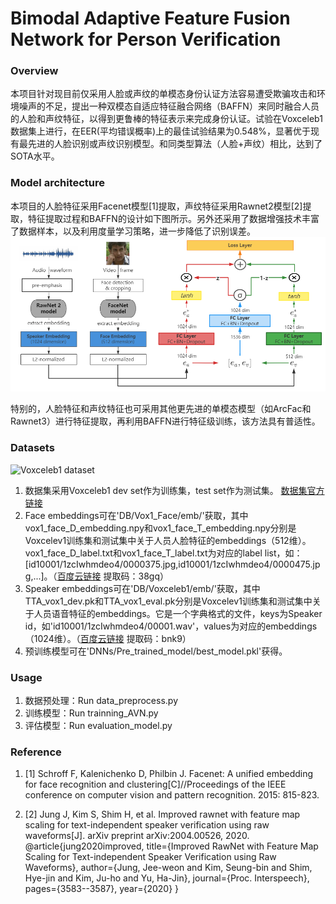 # Bimodal Adaptive Feature Fusion Network for Person Verification

### Overview
本项目针对现目前仅采用人脸或声纹的单模态身份认证方法容易遭受欺骗攻击和环境噪声的不足，提出一种双模态自适应特征融合网络（BAFFN）来同时融合人员的人脸和声纹特征，以得到更鲁棒的特征表示来完成身份认证。试验在Voxceleb1数据集上进行，在EER(平均错误概率)上的最佳试验结果为0.548%，显著优于现有最先进的人脸识别或声纹识别模型。和同类型算法（人脸+声纹）相比，达到了SOTA水平。
### Model architecture
本项目的人脸特征采用Facenet模型[1]提取，声纹特征采用Rawnet2模型[2]提取，特征提取过程和BAFFN的设计如下图所示。另外还采用了数据增强技术丰富了数据样本，以及利用度量学习策略，进一步降低了识别误差。
![BAFFN](https://github.com/ZQSong1997/AVMFN-For-Person-Verification/blob/master/BAFNN.png "BAFFN.png")

特别的，人脸特征和声纹特征也可采用其他更先进的单模态模型（如ArcFac和Rawnet3）进行特征提取，再利用BAFFN进行特征级训练，该方法具有普适性。

### Datasets
![Voxceleb1 dataset](https://images.gitee.com/uploads/images/2021/0829/203933_f4923fee_7955921.png "屏幕截图.png")
1.  数据集采用Voxceleb1 dev set作为训练集，test set作为测试集。  [数据集官方链接](https://www.robots.ox.ac.uk/~vgg/data/voxceleb/)
2.  Face embeddings可在'DB/Vox1_Face/emb/'获取，其中vox1_face_D_embedding.npy和vox1_face_T_embedding.npy分别是Voxcelev1训练集和测试集中关于人员人脸特征的embeddings（512维）。vox1_face_D_label.txt和vox1_face_T_label.txt为对应的label list，如：[id10001/1zcIwhmdeo4/0000375.jpg,id10001/1zcIwhmdeo4/0000475.jpg,...]。（[百度云链接](https://pan.baidu.com/s/15T7tvXb-FUgpLU3kpQN7zw 
) 提取码：38gq）
3.  Speaker embeddings可在'DB/Voxceleb1/emb/'获取，其中TTA_vox1_dev.pk和TTA_vox1_eval.pk分别是Voxcelev1训练集和测试集中关于人员语音特征的embeddings。它是一个字典格式的文件，keys为Speaker id，如'id10001/1zcIwhmdeo4/00001.wav'，values为对应的embeddings（1024维）。（[百度云链接](https://pan.baidu.com/s/1eNzLMzZmuKvgrxNm1XoRvQ) 提取码：bnk9）
4.  预训练模型可在'DNNs/Pre_trained_model/best_model.pkl'获得。

### Usage
1.    数据预处理：Run data_preprocess.py
2.    训练模型：Run trainning_AVN.py
3.    评估模型：Run evaluation_model.py

### Reference
1.    [1] Schroff F, Kalenichenko D, Philbin J. Facenet: A unified embedding for face recognition and clustering[C]//Proceedings of the IEEE conference on computer vision and pattern recognition. 2015: 815-823.

2.    [2] Jung J, Kim S, Shim H, et al. Improved rawnet with feature map scaling for text-independent speaker verification using raw waveforms[J]. arXiv preprint arXiv:2004.00526, 2020.
@article{jung2020improved,
  title={Improved RawNet with Feature Map Scaling for Text-independent Speaker Verification using Raw Waveforms},
  author={Jung, Jee-weon and Kim, Seung-bin and Shim, Hye-jin and Kim, Ju-ho and Yu, Ha-Jin},
  journal={Proc. Interspeech},
  pages={3583--3587},
  year={2020}
}

